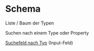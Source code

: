 # Schema

Liste / Baum der Typen 

Suchen nach einem Type oder Property

[Suchefeld nach Typ] (Input-Feld)

[Suchefeld nach Typ]: ?q=Type